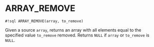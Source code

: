 # ARRAY_REMOVE


`#!sql ARRAY_REMOVE(array, to_remove)`

Given a source `array`, returns an array with all elements equal to the specified
value `to_remove` removed. Returns `NULL` if `array` or `to_remove` is `NULL`.


